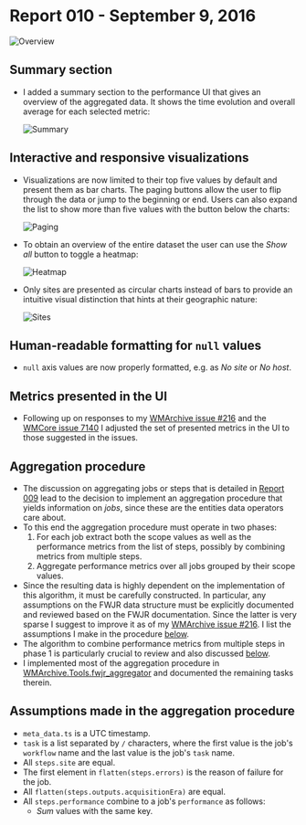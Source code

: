 # Report 010 - September 9, 2016

![Overview](images/010/overview.png)

## Summary section

- I added a summary section to the performance UI that gives an overview of the aggregated data. It shows the time evolution and overall average for each selected metric:

  ![Summary](images/010/summary.png)

## Interactive and responsive visualizations

- Visualizations are now limited to their top five values by default and present them as bar charts. The paging buttons allow the user to flip through the data or jump to the beginning or end. Users can also expand the list to show more than five values with the button below the charts:

  ![Paging](images/010/paging.png)
- To obtain an overview of the entire dataset the user can use the _Show all_ button to toggle a heatmap:

  ![Heatmap](images/010/heatmap.png)
- Only sites are presented as circular charts instead of bars to provide an intuitive visual distinction that hints at their geographic nature:

  ![Sites](images/010/sites.png)

## Human-readable formatting for `null` values

- `null` axis values are now properly formatted, e.g. as _No site_ or _No host_.

## Metrics presented in the UI

- Following up on responses to my [WMArchive issue #216](https://github.com/dmwm/WMArchive/issues/216) and the [WMCore issue 7140](https://github.com/dmwm/WMCore/issues/7140) I adjusted the set of presented metrics in the UI to those suggested in the issues.

## Aggregation procedure

- The discussion on aggregating jobs or steps that is detailed in [Report 009](009_2016-09-02.md#handling-fwjr-steps-in-the-aggregation-procedure) lead to the decision to implement an aggregation procedure that yields information on _jobs_, since these are the entities data operators care about.
- To this end the aggregation procedure must operate in two phases:
  1. For each job extract both the scope values as well as the performance metrics from the list of steps, possibly by combining metrics from multiple steps.
  2. Aggregate performance metrics over all jobs grouped by their scope values.
- Since the resulting data is highly dependent on the implementation of this algorithm, it must be carefully constructed. In particular, any assumptions on the FWJR data structure must be explicitly documented and reviewed based on the FWJR documentation. Since the latter is very sparse I suggest to improve it as of my [WMArchive issue #216](https://github.com/dmwm/WMArchive/issues/216). I list the assumptions I make in the procedure [below](#assumptions-made-in-the-aggregation-procedure).
- The algorithm to combine performance metrics from multiple steps in phase 1 is particularly crucial to review and also discussed [below](#assumptions-made-in-the-aggregation-procedure).
- I implemented most of the aggregation procedure in [WMArchive.Tools.fwjr_aggregator](https://github.com/knly/WMArchive/blob/master/src/python/WMArchive/Tools/fwjr_aggregator.py) and documented the remaining tasks therein.

## Assumptions made in the aggregation procedure

- `meta_data.ts` is a UTC timestamp.
- `task` is a list separated by `/` characters, where the first value is the job's `workflow` name and the last value is the job's `task` name.
- All `steps.site` are equal.
- The first element in `flatten(steps.errors)` is the reason of failure for the job.
- All `flatten(steps.outputs.acquisitionEra)` are equal.
- All `steps.performance` combine to a job's `performance` as follows:
  - _Sum_ values with the same key.
